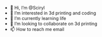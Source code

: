 - 👋 Hi, I’m @Sciryl
- 👀 I’m interested in 3d printing and coding
- 🌱 I’m currently learning life
- 💞️ I’m looking to collaborate on 3d printing
- 📫 How to reach me email

<!---
Sciryl/Sciryl is a ✨ special ✨ repository because its `README.md` (this file) appears on your GitHub profile.
You can click the Preview link to take a look at your changes.
--->
